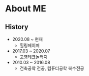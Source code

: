 # About ME
## History
* 2020.08 ~ 현재
    * 힐링페이퍼
* 2017.03 ~ 2020.07
    * 고영테크놀러지
* 2010.03 ~ 2016.08
    * 건축공학 전공, 컴퓨터공학 복수전공